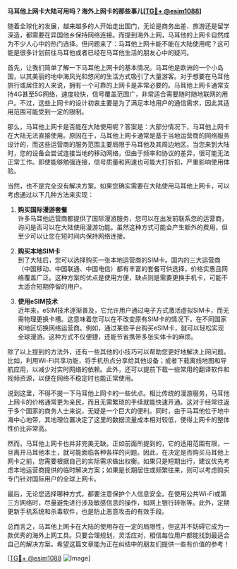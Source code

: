 **马耳他上网卡大陆可用吗？海外上网卡的那些事儿[[TG💪+ @esim1088](https://t.me/s/esim1088)]**

随着全球化的发展，越来越多的人开始走出国门，无论是商务出差、旅游还是留学深造，都需要在异国他乡保持网络连接。而提到海外上网，马耳他的上网卡自然成为不少人心中的热门选择。但问题来了：马耳他上网卡能不能在大陆使用呢？这可能是很多计划前往马耳他或者已经在马耳他生活的朋友心中的疑问。

首先，让我们简单了解一下马耳他上网卡的基本情况。马耳他是欧洲的一个小岛国，以其美丽的地中海风光和悠闲的生活方式吸引了大量游客。对于想要在马耳他旅行或居住的人来说，拥有一个可靠的上网卡是非常必要的。马耳他上网卡通常支持4G甚至5G网络，速度较快，信号覆盖范围广，非常适合需要随时随地联网的用户。不过，这些上网卡的设计初衷主要是为了满足本地用户的通信需求，因此其适用范围可能受到一定的限制。

那么，马耳他上网卡是否能在大陆使用呢？答案是：大部分情况下，马耳他上网卡在大陆无法直接使用。原因在于，马耳他上网卡通常是基于当地运营商的网络服务设计的，而这些运营商的服务范围主要局限于马耳他及其周边地区。当您来到大陆时，您的设备会尝试连接当地的移动网络，但由于频率和协议的差异，很可能无法正常工作。即使能够勉强连接，信号质量和网速也可能大打折扣，严重影响使用体验。

当然，也不是完全没有解决方案。如果您确实需要在大陆使用马耳他上网卡，可以考虑通过以下几种方法来实现：

1. **购买国际漫游套餐**  
许多马耳他运营商都提供了国际漫游服务，您可以在出发前联系您的运营商，询问是否可以在大陆使用漫游功能。虽然这种方式可能会产生额外的费用，但至少可以让您在短时间内保持网络连接。

2. **购买本地SIM卡**  
到了大陆后，您可以选择购买一张本地运营商的SIM卡。国内的三大运营商（中国移动、中国联通、中国电信）都有丰富的套餐可供选择，价格实惠且网络覆盖广泛。这种方案的优点是使用方便，缺点则是需要更换手机卡，可能不太适合短期停留的用户。

3. **使用eSIM技术**  
近年来，eSIM技术逐渐普及，它允许用户通过电子方式激活虚拟SIM卡，而无需物理更换卡槽。这意味着您可以在不改变原有SIM卡的情况下，在不同国家和地区切换网络运营商。例如，通过某些平台购买eSIM卡，就可以轻松实现全球漫游。这种方式不仅便捷，还能节省携带多张实体卡的麻烦。

除了以上提到的方法外，还有一些其他的小技巧可以帮助您更好地解决上网问题。比如，利用Wi-Fi共享功能，将手机热点分享给其他设备；或者下载离线地图和导航应用，以减少对实时网络的依赖。此外，还可以提前下载一些常用的翻译软件和视频资源，以便在网络不稳定时也能正常使用。

说到这里，不得不提一下马耳他上网卡的一些优点。相比传统的漫游服务，马耳他上网卡的价格通常更为亲民，而且无需繁琐的手续就能快速开通。这对于经常往返于多个国家的商务人士来说，无疑是一个巨大的便利。同时，由于马耳他位于地中海中心地带，其地理位置决定了这里的数据流量成本相对较低，使得上网卡的整体性价比非常高。

然而，马耳他上网卡也并非完美无缺。正如前面所提到的，它的适用范围有限，一旦离开马耳他本土，就可能面临各种各样的问题。因此，在决定是否购买马耳他上网卡之前，您需要根据自己的实际需求做出权衡。如果只是短期出行，建议优先考虑本地运营商提供的临时解决方案；如果是长期居住或频繁往来，则可以考虑购买专门针对国际用户的全球上网卡。

最后，无论您选择哪种方式，都要注意保护个人信息安全。在使用公共Wi-Fi或第三方网络时，尽量避免进行涉及敏感信息的操作，如网上银行转账等。此外，定期更新手机系统和杀毒软件，也是防止恶意攻击的有效手段。

总而言之，马耳他上网卡在大陆的使用存在一定的局限性，但这并不妨碍它成为一款优秀的海外上网工具。只要合理规划，灵活应对，相信每位用户都能找到最适合自己的解决方案。希望这篇文章能为正在纠结中的朋友们提供一些有价值的参考！

[[TG💪+ @esim1088](https://t.me/s/esim1088) ![Image](https://i.postimg.cc/4NQfJmqS/Snipaste-2025-05-13-00-14-12.png)]